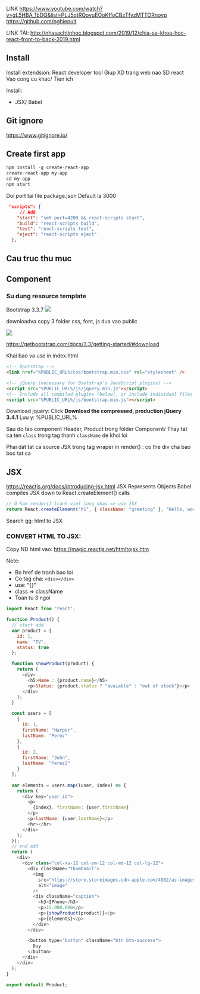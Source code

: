 LINK
https://www.youtube.com/watch?v=gL5HBA_1bDQ&list=PLJ5qtRQovuEOoKffoCBzTfvzMTTORnoyp
https://github.com/nghiepuit

LINK TẢI: http://nhasachtinhoc.blogspot.com/2019/12/chia-se-khoa-hoc-react-front-to-back-2019.html

## Install

Install extendsion: React developer tool
Giup XD trang web nao SD react  
Vao cong cu khac/ Tien ich

Install:

- JSX/ Babel

## Git ignore

https://www.gitignore.io/

## Create first app

```ts
npm install -g create-react-app
create-react-app my-app
cd my-app
npm start
```

Doi port tai file package.json
Default la 3000

```json
 "scripts": {
     // Add
    "start": "set port=4200 && react-scripts start",
    "build": "react-scripts build",
    "test": "react-scripts test",
    "eject": "react-scripts eject"
  },
```

## Cau truc thu muc

## Component

### Su dung resource template

Bootstrap 3.3.7
![](../root/img/2019-12-25-23-51-09.png)

downloadva copy 3 folder css, font, js dua vao public

![](../root/img/2019-12-25-23-53-09.png)

https://getbootstrap.com/docs/3.3/getting-started/#download

Khai bao va use in index.html

```html
<!-- Bootstrap -->
<link href="%PUBLIC_URL%/css/bootstrap.min.css" rel="stylesheet" />

<!-- jQuery (necessary for Bootstrap's JavaScript plugins) -->
<script src="%PUBLIC_URL%/js/jquery.min.js"></script>
<!-- Include all compiled plugins (below), or include individual files as needed -->
<script src="%PUBLIC_URL%/js/bootstrap.min.js"></script>
```

Download jquery: Click **Download the compressed, production jQuery 3.4.1**
Luu y: %PUBLIC_URL%

Sau do tao component Header, Product trong folder Component/
Thay tat ca ten `class` trong tag thanh `className` de khoi loi

Phai dat tat ca source JSX trong tag wraper in render() : co the div cha bao boc tat ca

## JSX

https://reactjs.org/docs/introducing-jsx.html
JSX Represents Objects
Babel compiles JSX down to React.createElement() calls

```js
// O ham render() tranh viet long nhau => use JSX
return React.createElement("h1", { className: "greeting" }, "Hello, world!");
```

Search gg: html to JSX

### CONVERT HTML TO JSX:

Copy ND html vao:
https://magic.reactjs.net/htmltojsx.htm

Note:

- Bo href de tranh bao loi
- Co tag cha: `<div></div>`
- use: "{}"
- class => className
- Toan tu 3 ngoi

```js
import React from "react";

function Product() {
  // start add
  var product = {
    id: 1,
    name: "TV",
    status: true
  };

  function showProduct(product) {
    return (
      <div>
        <h5>Name : {product.name}</h5>
        <p>Status: {product.status ? "avaiable" : "out of stock"}</p>
      </div>
    );
  }

  const users = [
    {
      id: 1,
      firstName: "Harper",
      lastName: "Perez"
    },
    {
      id: 2,
      firstName: "John",
      lastName: "Perez2"
    }
  ];

  var elements = users.map((user, index) => {
    return (
      <div key="user.id">
        <p>
          {index}. firstName: {user.firstName}
        </p>
        <p>lastName: {user.lastName}</p>
        <hr></hr>
      </div>
    );
  });
  // end add
  return (
    <div>
      <div class="col-xs-12 col-sm-12 col-md-12 col-lg-12">
        <div className="thumbnail">
          <img
            src="https://store.storeimages.cdn-apple.com/4982/as-images.apple.com/is/iphone8-gold-select-2018?wid=940&hei=1112&fmt=png-alpha&qlt=80&.v=1550795416637"
            alt="image"
          />
          <div className="caption">
            <h3>IPhone</h3>
            <p>15.000.000</p>
            <p>{showProduct(product)}</p>
            <p>{elements}</p>
          </div>
        </div>

        <button type="button" className="btn btn-success">
          Buy
        </button>
      </div>
    </div>
  );
}

export default Product;
```
